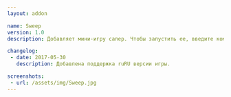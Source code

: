 ```yaml
---
layout: addon

name: Sweep
version: 1.0
description: Добавляет мини-игру сапер. Чтобы запустить ее, введите команду /sweep.

changelog:
 - date: 2017-05-30
   description: Добавлена поддержка ruRU версии игры.

screenshots:
 - url: /assets/img/Sweep.jpg
---
```

